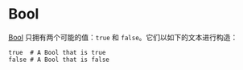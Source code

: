 # Bool

[Bool](http://crystal-lang.org/api/Bool.html) 只拥有两个可能的值：`true` 和 `false`。它们以如下的文本进行构造：



```crystal
true  # A Bool that is true
false # A Bool that is false
```
